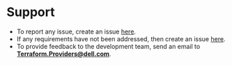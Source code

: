 <!--
Copyright (c) 2022 Dell Inc., or its subsidiaries. All Rights Reserved.

Licensed under the MPL, Version 2.0 (the "License");
you may not use this file except in compliance with the License.
You may obtain a copy of the License at

    https://www.mozilla.org/en-US/MPL/2.0/
-->

# Support

  * To report any issue, create an issue [here](https://github.com/dell/terraform-provider-powermax/issues).
  * If any requirements have not been addressed, then create an issue [here](https://github.com/dell/terraform-provider-powermax/issues).
  * To provide feedback to the development team, send an email to **Terraform.Providers@dell.com**.